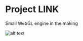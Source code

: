 # Project LINK
Small WebGL engine in the making

![alt text](https://raw.githubusercontent.com/quiaquai/Project-link/master/images/pathTraceRendering.png)
